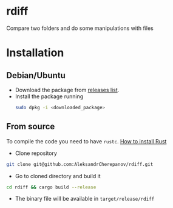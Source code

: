 # rdiff
Compare two folders and do some manipulations with files

# Installation
## Debian/Ubuntu
 - Download the package from [releases list](https://github.com/AleksandrCherepanov/rdiff/releases).
 - Install the package running 
    ```bash 
    sudo dpkg -i <downloaded_package>
    ```
## From source
 To compile the code you need to have `rustc`. [How to install Rust](https://doc.rust-lang.org/book/ch01-01-installation.html) 
 - Clone repository
 ```bash
 git clone git@github.com:AleksandrCherepanov/rdiff.git
 ```
 - Go to cloned directory and build it
 ```bash
 cd rdiff && cargo build --release
 ```
 - The binary file will be available in `target/release/rdiff` 
